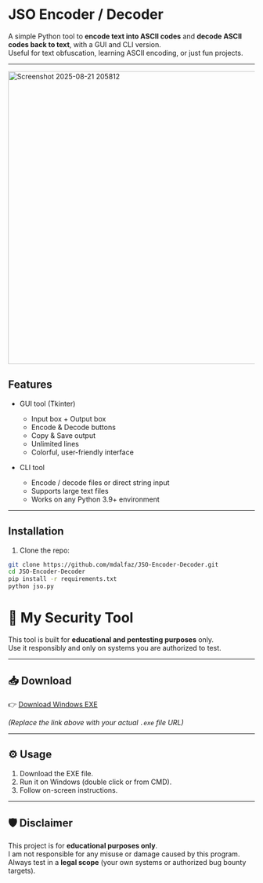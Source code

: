 # JSO Encoder / Decoder

A simple Python tool to **encode text into ASCII codes** and **decode ASCII codes back to text**, with a GUI and CLI version.  
Useful for text obfuscation, learning ASCII encoding, or just fun projects.  

---
<img width="1061" height="597" alt="Screenshot 2025-08-21 205812" src="https://github.com/user-attachments/assets/227a99f9-3f9e-4ede-8b7b-17a8f8bd1bd4" />

## Features

- GUI tool (Tkinter)
  - Input box + Output box
  - Encode & Decode buttons
  - Copy & Save output
  - Unlimited lines
  - Colorful, user-friendly interface

- CLI tool
  - Encode / decode files or direct string input
  - Supports large text files
  - Works on any Python 3.9+ environment

---

## Installation

1. Clone the repo:
```bash
git clone https://github.com/mdalfaz/JSO-Encoder-Decoder.git
cd JSO-Encoder-Decoder
pip install -r requirements.txt
python jso.py
````
# 🚀 My Security Tool

This tool is built for **educational and pentesting purposes** only.  
Use it responsibly and only on systems you are authorized to test.

---

## 📥 Download

👉 [Download Windows EXE](https://github.com/mdalfaz/JSO-Encoder-Decoder/blob/main/jso.exe)

*(Replace the link above with your actual `.exe` file URL)*

---

## ⚙️ Usage

1. Download the EXE file.  
2. Run it on Windows (double click or from CMD).  
3. Follow on-screen instructions.  

---

## 🛡️ Disclaimer

This project is for **educational purposes only**.  
I am not responsible for any misuse or damage caused by this program.  
Always test in a **legal scope** (your own systems or authorized bug bounty targets).

